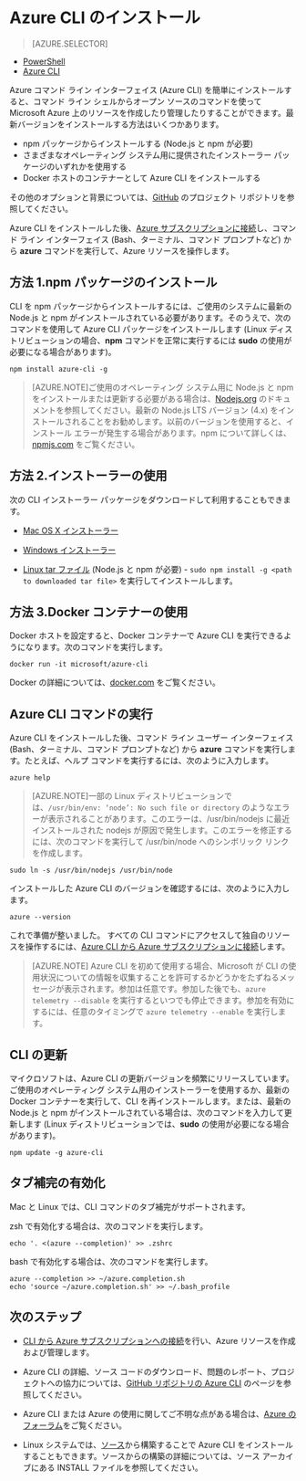 <properties
	pageTitle="Azure コマンド ライン インターフェイスのインストール | Microsoft Azure"
	description="Mac、Linux、および Windows に Azure コマンド ライン インターフェイス (CLI) をインストールして Azure サービスの利用を開始する"
	editor=""
	manager="timlt"
	documentationCenter=""
	authors="dlepow"
	services="virtual-machines-linux,virtual-network,storage,azure-resource-manager"
	tags="azure-resource-manager,azure-service-management"/>

<tags
	ms.service="multiple"
	ms.workload="multiple"
	ms.tgt_pltfrm="command-line-interface"
	ms.devlang="na"
	ms.topic="article"
	ms.date="08/17/2016"
	ms.author="danlep"/>
    
# Azure CLI のインストール

> [AZURE.SELECTOR]
- [PowerShell](powershell-install-configure.md)
- [Azure CLI](xplat-cli-install.md)

Azure コマンド ライン インターフェイス (Azure CLI) を簡単にインストールすると、コマンド ライン シェルからオープン ソースのコマンドを使って Microsoft Azure 上のリソースを作成したり管理したりすることができます。最新バージョンをインストールする方法はいくつかあります。

* npm パッケージからインストールする (Node.js と npm が必要)
* さまざまなオペレーティング システム用に提供されたインストーラー パッケージのいずれかを使用する
* Docker ホストのコンテナーとして Azure CLI をインストールする
    
その他のオプションと背景については、[GitHub](https://github.com/azure/azure-xplat-cli) のプロジェクト リポジトリを参照してください。

Azure CLI をインストールした後、[Azure サブスクリプションに接続](xplat-cli-connect.md)し、コマンド ライン インターフェイス (Bash、ターミナル、コマンド プロンプトなど) から **azure** コマンドを実行して、Azure リソースを操作します。



## 方法 1.npm パッケージのインストール

CLI を npm パッケージからインストールするには、ご使用のシステムに最新の Node.js と npm がインストールされている必要があります。そのうえで、次のコマンドを使用して Azure CLI パッケージをインストールします (Linux ディストリビューションの場合、__npm__ コマンドを正常に実行するには **sudo** の使用が必要になる場合があります)。

	npm install azure-cli -g

> [AZURE.NOTE]ご使用のオペレーティング システム用に Node.js と npm をインストールまたは更新する必要がある場合は、[Nodejs.org](https://nodejs.org/en/download/package-manager/) のドキュメントを参照してください。最新の Node.js LTS バージョン (4.x) をインストールされることをお勧めします。以前のバージョンを使用すると、インストール エラーが発生する場合があります。npm について詳しくは、[npmjs.com](https://www.npmjs.com/) をご覧ください。

## 方法 2.インストーラーの使用

次の CLI インストーラー パッケージをダウンロードして利用することもできます。


* [Mac OS X インストーラー][mac-installer]

* [Windows インストーラー][windows-installer]

* [Linux tar ファイル][linux-installer] \(Node.js と npm が必要) - `sudo npm install -g <path to downloaded tar file>` を実行してインストールします。


## 方法 3.Docker コンテナーの使用

Docker ホストを設定すると、Docker コンテナーで Azure CLI を実行できるようになります。次のコマンドを実行します。

```
docker run -it microsoft/azure-cli
```

Docker の詳細については、[docker.com](https://docs.docker.com/engine/understanding-docker/) をご覧ください。

## Azure CLI コマンドの実行
Azure CLI をインストールした後、コマンド ライン ユーザー インターフェイス (Bash、ターミナル、コマンド プロンプトなど) から **azure** コマンドを実行します。たとえば、ヘルプ コマンドを実行するには、次のように入力します。

```
azure help
```
> [AZURE.NOTE]一部の Linux ディストリビューションでは、`/usr/bin/env: ‘node’: No such file or directory` のようなエラーが表示されることがあります。このエラーは、/usr/bin/nodejs に最近インストールされた nodejs が原因で発生します。このエラーを修正するには、次のコマンドを実行して /usr/bin/node へのシンボリック リンクを作成します。

```
sudo ln -s /usr/bin/nodejs /usr/bin/node
```

インストールした Azure CLI のバージョンを確認するには、次のように入力します。

```
azure --version
```

これで準備が整いました。 すべての CLI コマンドにアクセスして独自のリソースを操作するには、[Azure CLI から Azure サブスクリプションに接続](xplat-cli-connect.md)します。

>[AZURE.NOTE] Azure CLI を初めて使用する場合、Microsoft が CLI の使用状況についての情報を収集することを許可するかどうかをたずねるメッセージが表示されます。参加は任意です。参加した後でも、`azure telemetry --disable` を実行するといつでも停止できます。参加を有効にするには、任意のタイミングで `azure telemetry --enable` を実行します。


## CLI の更新

マイクロソフトは、Azure CLI の更新バージョンを頻繁にリリースしています。ご使用のオペレーティング システム用のインストーラーを使用するか、最新の Docker コンテナーを実行して、CLI を再インストールします。または、最新の Node.js と npm がインストールされている場合は、次のコマンドを入力して更新します (Linux ディストリビューションでは、**sudo** の使用が必要になる場合があります)。

```
npm update -g azure-cli
```

## タブ補完の有効化

Mac と Linux では、CLI コマンドのタブ補完がサポートされます。

zsh で有効化する場合は、次のコマンドを実行します。

```
echo '. <(azure --completion)' >> .zshrc
```

bash で有効化する場合は、次のコマンドを実行します。

```
azure --completion >> ~/azure.completion.sh
echo 'source ~/azure.completion.sh' >> ~/.bash_profile
```


## 次のステップ 

* [CLI から Azure サブスクリプションへの接続](xplat-cli-connect.md)を行い、Azure リソースを作成および管理します。

* Azure CLI の詳細、ソース コードのダウンロード、問題のレポート、プロジェクトへの協力については、[GitHub リポジトリの Azure CLI](https://github.com/azure/azure-xplat-cli) のページを参照してください。

* Azure CLI または Azure の使用に関してご不明な点がある場合は、[Azure のフォーラム](https://social.msdn.microsoft.com/Forums/ja-JP/home?forum=azurescripting)をご覧ください。

* Linux システムでは、[ソース](http://aka.ms/linux-azure-cli)から構築することで Azure CLI をインストールすることもできます。ソースからの構築の詳細については、ソース アーカイブにある INSTALL ファイルを参照してください。

[mac-installer]: http://aka.ms/mac-azure-cli
[windows-installer]: http://aka.ms/webpi-azure-cli
[linux-installer]: http://aka.ms/linux-azure-cli
[cliasm]: virtual-machines-command-line-tools.md
[cliarm]: ./virtual-machines/azure-cli-arm-commands.md

<!---HONumber=AcomDC_0907_2016-->